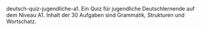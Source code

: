 deutsch-quiz-jugendliche-a1.
Ein Quiz für jugendliche Deutschlernende auf dem Niveau A1. Inhalt der 30 Aufgaben sind Grammatik, Strukturen und Wortschatz.
